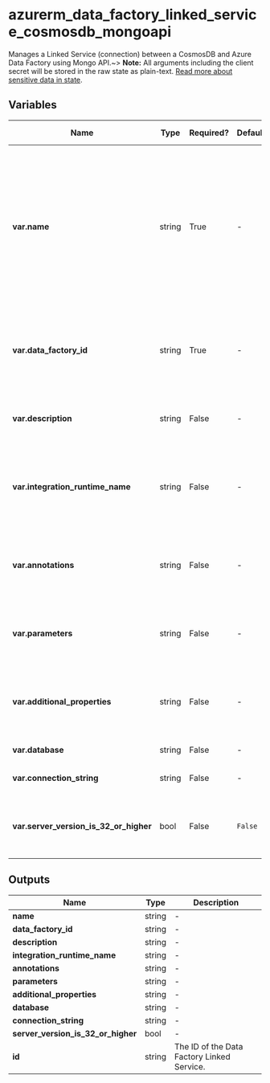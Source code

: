 # azurerm_data_factory_linked_service_cosmosdb_mongoapi

Manages a Linked Service (connection) between a CosmosDB and Azure Data Factory using Mongo API.~> **Note:** All arguments including the client secret will be stored in the raw state as plain-text. [Read more about sensitive data in state](/docs/state/sensitive-data.html).

## Variables

| Name | Type | Required? | Default  | possible values | Description |
| ---- | ---- | --------- | -------- | ----------- | ----------- |
| **var.name** | string | True | -  |  -  | Specifies the name of the Data Factory Linked Service. Changing this forces a new resource to be created. Must be unique within a data factory. See the [Microsoft documentation](https://docs.microsoft.com/azure/data-factory/naming-rules) for all restrictions. | 
| **var.data_factory_id** | string | True | -  |  -  | The Data Factory ID in which to associate the Linked Service with. Changing this forces a new resource. | 
| **var.description** | string | False | -  |  -  | The description for the Data Factory Linked Service. | 
| **var.integration_runtime_name** | string | False | -  |  -  | The integration runtime reference to associate with the Data Factory Linked Service. | 
| **var.annotations** | string | False | -  |  -  | List of tags that can be used for describing the Data Factory Linked Service. | 
| **var.parameters** | string | False | -  |  -  | A map of parameters to associate with the Data Factory Linked Service. | 
| **var.additional_properties** | string | False | -  |  -  | A map of additional properties to associate with the Data Factory Linked Service. | 
| **var.database** | string | False | -  |  -  | The name of the database. | 
| **var.connection_string** | string | False | -  |  -  | The connection string. | 
| **var.server_version_is_32_or_higher** | bool | False | `False`  |  -  | Whether API server version is 3.2 or higher. Defaults to `false`. | 



## Outputs

| Name | Type | Description |
| ---- | ---- | --------- | 
| **name** | string  | - | 
| **data_factory_id** | string  | - | 
| **description** | string  | - | 
| **integration_runtime_name** | string  | - | 
| **annotations** | string  | - | 
| **parameters** | string  | - | 
| **additional_properties** | string  | - | 
| **database** | string  | - | 
| **connection_string** | string  | - | 
| **server_version_is_32_or_higher** | bool  | - | 
| **id** | string  | The ID of the Data Factory Linked Service. | 